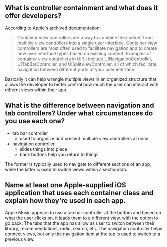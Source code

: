 ## What is controller containment and what does it offer developers?

According to [Apple's archived documentation](https://developer.apple.com/library/archive/featuredarticles/ViewControllerPGforiPhoneOS/ImplementingaContainerViewController.html):

> Container view controllers are a way to combine the content from multiple view controllers into a single user interface. Container view controllers are most often used to facilitate navigation and to create new user interface types based on existing content. Examples of container view controllers in UIKit include UINavigationController, UITabBarController, and UISplitViewController, all of which facilitate navigation between different parts of your user interface.

Basically it can help wrangle multiple views in an organized structure that allows the developer to better control how much the user can interact with differnt views within their app. 

## What is the difference between navigation and tab controllers? Under what circumstances do you use each one?

- tab bar controller
    - used to organize and present multiple view controllers at once
- navigation controller
    - slides things into place
    - back buttons help you return to things

The former is typically used to navigate to different sections of an app, while the latter is used to switch views within a section/tab. 

## Name at least one Apple-supplied iOS application that uses each container class and explain how they're used in each app.

Apple Music appears to use a tab bar controller at the bottom and based on what the user clicks on, it leads them to a different view, with the option to go back. The tabs that the app has allow as user to switch between their library, recommendations, radio, search, etc. The navigation controller helps connect views, but only the navigation item at the top is used to switch to a previous view.
